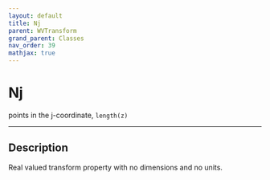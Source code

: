 ```yaml
---
layout: default
title: Nj
parent: WVTransform
grand_parent: Classes
nav_order: 39
mathjax: true
---
```


#  Nj

points in the j-coordinate, `length(z)`


---

## Description
Real valued transform property with no dimensions and no units.


